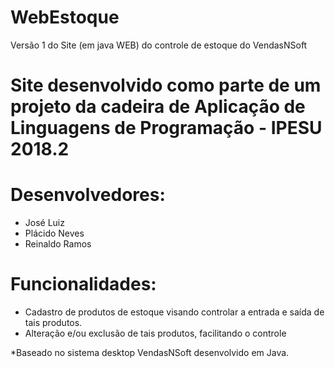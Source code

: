 # WebEstoque
Versão 1 do Site (em java WEB) do controle de estoque do VendasNSoft

# Site desenvolvido como parte de um projeto da cadeira de Aplicação de Linguagens de Programação - IPESU 2018.2

# Desenvolvedores:
- José Luiz
- Plácido Neves
- Reinaldo Ramos

# Funcionalidades:
* Cadastro de produtos de estoque visando controlar a entrada e saída de tais produtos.
* Alteração e/ou exclusão de tais produtos, facilitando o controle

*Baseado no sistema desktop VendasNSoft desenvolvido em Java.
